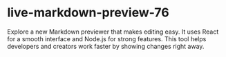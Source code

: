# live-markdown-preview-76
Explore a new Markdown previewer that makes editing easy. It uses React for a smooth interface and Node.js for strong features. This tool helps developers and creators work faster by showing changes right away.
